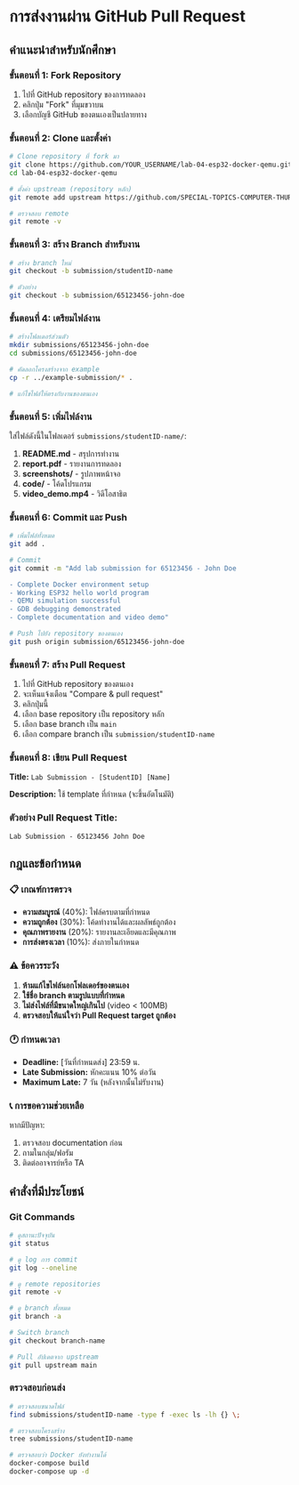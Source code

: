 # การส่งงานผ่าน GitHub Pull Request

## คำแนะนำสำหรับนักศึกษา

### ขั้นตอนที่ 1: Fork Repository
1. ไปที่ GitHub repository ของการทดลอง
2. คลิกปุ่ม "Fork" ที่มุมขวาบน
3. เลือกบัญชี GitHub ของตนเองเป็นปลายทาง

### ขั้นตอนที่ 2: Clone และตั้งค่า
```bash
# Clone repository ที่ fork มา
git clone https://github.com/YOUR_USERNAME/lab-04-esp32-docker-qemu.git
cd lab-04-esp32-docker-qemu

# ตั้งค่า upstream (repository หลัก)
git remote add upstream https://github.com/SPECIAL-TOPICS-COMPUTER-THURSDAY/lab-04-esp32-docker-qemu.git

# ตรวจสอบ remote
git remote -v
```

### ขั้นตอนที่ 3: สร้าง Branch สำหรับงาน
```bash
# สร้าง branch ใหม่
git checkout -b submission/studentID-name

# ตัวอย่าง
git checkout -b submission/65123456-john-doe
```

### ขั้นตอนที่ 4: เตรียมไฟล์งาน
```bash
# สร้างโฟลเดอร์ส่วนตัว
mkdir submissions/65123456-john-doe
cd submissions/65123456-john-doe

# คัดลอกโครงสร้างจาก example
cp -r ../example-submission/* .

# แก้ไขไฟล์ให้ตรงกับงานของตนเอง
```

### ขั้นตอนที่ 5: เพิ่มไฟล์งาน
ใส่ไฟล์ดังนี้ในโฟลเดอร์ `submissions/studentID-name/`:

1. **README.md** - สรุปการทำงาน
2. **report.pdf** - รายงานการทดลอง
3. **screenshots/** - รูปภาพหน้าจอ
4. **code/** - โค้ดโปรแกรม
5. **video_demo.mp4** - วิดีโอสาธิต

### ขั้นตอนที่ 6: Commit และ Push
```bash
# เพิ่มไฟล์ทั้งหมด
git add .

# Commit
git commit -m "Add lab submission for 65123456 - John Doe

- Complete Docker environment setup
- Working ESP32 hello world program
- QEMU simulation successful
- GDB debugging demonstrated
- Complete documentation and video demo"

# Push ไปยัง repository ของตนเอง
git push origin submission/65123456-john-doe
```

### ขั้นตอนที่ 7: สร้าง Pull Request
1. ไปที่ GitHub repository ของตนเอง
2. จะเห็นแจ้งเตือน "Compare & pull request"
3. คลิกปุ่มนี้
4. เลือก base repository เป็น repository หลัก
5. เลือก base branch เป็น `main`
6. เลือก compare branch เป็น `submission/studentID-name`

### ขั้นตอนที่ 8: เขียน Pull Request
**Title:** `Lab Submission - [StudentID] [Name]`

**Description:** ใช้ template ที่กำหนด (จะขึ้นอัตโนมัติ)

### ตัวอย่าง Pull Request Title:
```
Lab Submission - 65123456 John Doe
```

## กฎและข้อกำหนด

### 📋 เกณฑ์การตรวจ
- **ความสมบูรณ์** (40%): ไฟล์ครบตามที่กำหนด
- **ความถูกต้อง** (30%): โค้ดทำงานได้และผลลัพธ์ถูกต้อง
- **คุณภาพรายงาน** (20%): รายงานละเอียดและมีคุณภาพ
- **การส่งตรงเวลา** (10%): ส่งภายในกำหนด

### ⚠️ ข้อควรระวัง
1. **ห้ามแก้ไขไฟล์นอกโฟลเดอร์ของตนเอง**
2. **ใช้ชื่อ branch ตามรูปแบบที่กำหนด**
3. **ไม่ส่งไฟล์ที่มีขนาดใหญ่เกินไป** (video < 100MB)
4. **ตรวจสอบให้แน่ใจว่า Pull Request target ถูกต้อง**

### 🕐 กำหนดเวลา
- **Deadline:** [วันที่กำหนดส่ง] 23:59 น.
- **Late Submission:** หักคะแนน 10% ต่อวัน
- **Maximum Late:** 7 วัน (หลังจากนั้นไม่รับงาน)

### 📞 การขอความช่วยเหลือ
หากมีปัญหา:
1. ตรวจสอบ documentation ก่อน
2. ถามในกลุ่ม/ฟอรัม
3. ติดต่ออาจารย์หรือ TA

## คำสั่งที่มีประโยชน์

### Git Commands
```bash
# ดูสถานะปัจจุบัน
git status

# ดู log การ commit
git log --oneline

# ดู remote repositories
git remote -v

# ดู branch ทั้งหมด
git branch -a

# Switch branch
git checkout branch-name

# Pull อัปเดตจาก upstream
git pull upstream main
```

### ตรวจสอบก่อนส่ง
```bash
# ตรวจสอบขนาดไฟล์
find submissions/studentID-name -type f -exec ls -lh {} \;

# ตรวจสอบโครงสร้าง
tree submissions/studentID-name

# ตรวจสอบว่า Docker ยังทำงานได้
docker-compose build
docker-compose up -d
```
